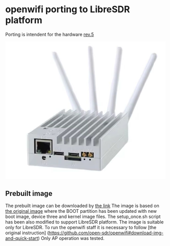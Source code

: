 # openwifi porting to LibreSDR platform
Porting is intendent for the hardware [rev.5](https://github.com/hz12opensource/libresdr/blob/main/zynqsdr_rev5.pdf)

![LibreSDR](./libresdr.jpg)

## Prebuilt image
The prebuilt image can be downloaded by [the link](https://drive.google.com/file/d/1jdm3h4T_fK9V34tB4Ktzpux67boUa6jo/view?usp=sharing)
The image is based on [the original image](https://drive.google.com/file/d/12egFLT9TclmY8m3vCMHmUuSne3qK0SWc/view?usp=sharing) where 
the BOOT partition has been updated with new boot image, device three and kernel image files. The setup_once.sh script has been also modified 
to support LibreSDR platform. The image is suitable only for LibreSDR.
To run the openwifi staff it is necessary to follow [the original instruction] (https://github.com/open-sdr/openwifi#download-img-and-quick-start)
Only AP operation was tested.
